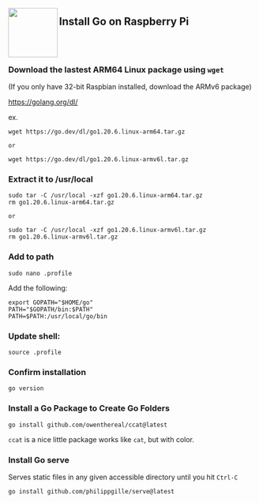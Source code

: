 <a href="https://golang.org"><img src="https://go.dev/images/go-logo-blue.svg" align="left" width="100px"></a>

## Install Go on Raspberry Pi

<br>
<br>

### Download the lastest ARM64 Linux package using `wget`

(If you only have 32-bit Raspbian installed, download the ARMv6 package)

https://golang.org/dl/

ex.
```
wget https://go.dev/dl/go1.20.6.linux-arm64.tar.gz

or

wget https://go.dev/dl/go1.20.6.linux-armv6l.tar.gz
```

### Extract it to /usr/local

```
sudo tar -C /usr/local -xzf go1.20.6.linux-arm64.tar.gz
rm go1.20.6.linux-arm64.tar.gz

or

sudo tar -C /usr/local -xzf go1.20.6.linux-armv6l.tar.gz
rm go1.20.6.linux-armv6l.tar.gz
```

### Add to path

```
sudo nano .profile
```

Add the following:

```
export GOPATH="$HOME/go"
PATH="$GOPATH/bin:$PATH"
PATH=$PATH:/usr/local/go/bin
```

### Update shell:

```
source .profile
```

### Confirm installation

```
go version
```

### Install a Go Package to Create Go Folders

```
go install github.com/owenthereal/ccat@latest
```

`ccat` is a nice little package works like `cat`, but with color.

### Install Go serve

Serves static files in any given accessible directory until you hit `Ctrl-C`

```
go install github.com/philippgille/serve@latest
```
